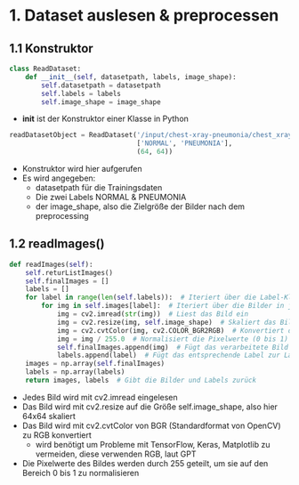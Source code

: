 # 1. Dataset auslesen & preprocessen
## 1.1 Konstruktor
```python
class ReadDataset:
    def __init__(self, datasetpath, labels, image_shape):
        self.datasetpath = datasetpath
        self.labels = labels
        self.image_shape = image_shape
```

* __init__ ist der Konstruktor einer Klasse in Python

```python
readDatasetObject = ReadDataset('/input/chest-xray-pneumonia/chest_xray/train',
                                ['NORMAL', 'PNEUMONIA'],
                                (64, 64))

```
* Konstruktor wird hier aufgerufen
* Es wird angegeben:
  * datasetpath für die Trainingsdaten
  * Die zwei Labels NORMAL & PNEUMONIA
  * der image_shape, also die Zielgröße der Bilder nach dem preprocessing

## 1.2 readImages()

```python
def readImages(self):
    self.returListImages()  
    self.finalImages = []  
    labels = []  
    for label in range(len(self.labels)):  # Iteriert über die Label-Klassen
        for img in self.images[label]:  # Iteriert über die Bilder in jeder Label-Klasse
            img = cv2.imread(str(img))  # Liest das Bild ein
            img = cv2.resize(img, self.image_shape)  # Skaliert das Bild auf die angegebene Größe
            img = cv2.cvtColor(img, cv2.COLOR_BGR2RGB)  # Konvertiert das Bild von BGR zu RGB
            img = img / 255.0  # Normalisiert die Pixelwerte (0 bis 1)
            self.finalImages.append(img)  # Fügt das verarbeitete Bild zur Liste hinzu
            labels.append(label)  # Fügt das entsprechende Label zur Label-Liste hinzu
    images = np.array(self.finalImages)  
    labels = np.array(labels)  
    return images, labels  # Gibt die Bilder und Labels zurück

```
* Jedes Bild wird mit cv2.imread eingelesen
* Das Bild wird mit cv2.resize auf die Größe self.image_shape, also hier 64x64 skaliert
* Das Bild wird mit cv2.cvtColor von BGR (Standardformat von OpenCV) zu RGB konvertiert
  * wird benötigt um Probleme mit TensorFlow, Keras, Matplotlib zu vermeiden, diese verwenden RGB, laut GPT
* Die Pixelwerte des Bildes werden durch 255 geteilt, um sie auf den Bereich 0 bis 1 zu normalisieren
